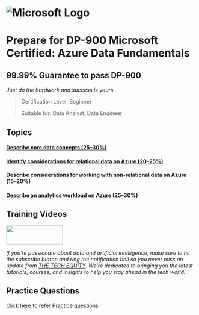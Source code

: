 # ![Microsoft Logo](https://github.com/contact-skr07/dp-900/assets/169388680/bd31727d-6399-47ca-9259-0ef795a4dbb5) 

# Prepare for DP-900 Microsoft Certified: Azure Data Fundamentals

## 99.99% Guarantee to pass DP-900
_Just do the hardwork and success is yours_

> Certification Level: Beginner
>
> Suitable for: Data Analyst, Data Engineer

## Topics

#### [Describe core data concepts (25–30%)](https://github.com/iam-skr/dp-900/blob/main/DP-900%20Azure%20Data%20fundamentals%20-%20Part%201-2.pdf)

#### [Identify considerations for relational data on Azure (20–25%)](https://github.com/iam-skr/dp-900/blob/main/DP-900%20Azure%20Data%20fundamentals%20-%20Part%201-2.pdf)

#### Describe considerations for working with non-relational data on Azure (15–20%)

#### Describe an analytics workload on Azure (25–30%)

## Training Videos

[<img src="https://github.com/contact-skr07/dp-900/assets/169388680/e88d9971-1cef-4e8a-8423-3ad7639cde42" width="150" height="50">](https://www.youtube.com/playlist?list=PLW5dHe2tBu-hfljdAViGsUDlZ1N9mIijU)

_If you’re passionate about data and artificial intelligence, make sure to hit the subscribe button and ring the notification bell so you never miss an update from [THE TECH EQUITY](https://www.youtube.com/@THETECHEQUITY). We're dedicated to bringing you the latest tutorials, courses, and insights to help you stay ahead in the tech world._

## Practice Questions

 [Click here to refer Practice questions](https://github.com/contact-skr07/dp-900/blob/368bb93d4228929f4f1779df814b3fa9dd4c79ed/Practice%20Questions/Readme.md)
